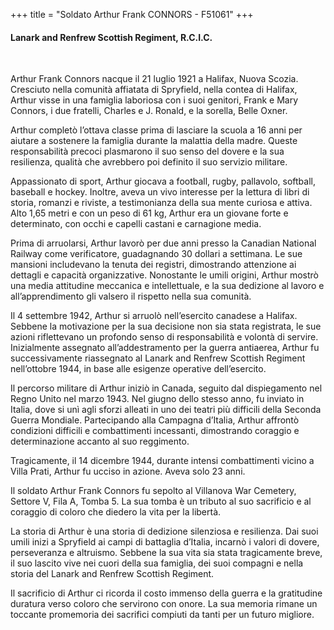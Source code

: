 +++
title = "Soldato Arthur Frank CONNORS - F51061"
+++

#### Lanark and Renfrew Scottish Regiment, R.C.I.C.
<br>


Arthur Frank Connors nacque il 21 luglio 1921 a Halifax, Nuova Scozia. Cresciuto nella comunità affiatata di Spryfield, nella contea di Halifax, Arthur visse in una famiglia laboriosa con i suoi genitori, Frank e Mary Connors, i due fratelli, Charles e J. Ronald, e la sorella, Belle Oxner.

Arthur completò l’ottava classe prima di lasciare la scuola a 16 anni per aiutare a sostenere la famiglia durante la malattia della madre. Queste responsabilità precoci plasmarono il suo senso del dovere e la sua resilienza, qualità che avrebbero poi definito il suo servizio militare.

Appassionato di sport, Arthur giocava a football, rugby, pallavolo, softball, baseball e hockey. Inoltre, aveva un vivo interesse per la lettura di libri di storia, romanzi e riviste, a testimonianza della sua mente curiosa e attiva.
Alto 1,65 metri e con un peso di 61 kg, Arthur era un giovane forte e determinato, con occhi e capelli castani e carnagione media.

Prima di arruolarsi, Arthur lavorò per due anni presso la Canadian National Railway come verificatore, guadagnando 30 dollari a settimana. Le sue mansioni includevano la tenuta dei registri, dimostrando attenzione ai dettagli e capacità organizzative. Nonostante le umili origini, Arthur mostrò una media attitudine meccanica e intellettuale, e la sua dedizione al lavoro e all’apprendimento gli valsero il rispetto nella sua comunità.

Il 4 settembre 1942, Arthur si arruolò nell’esercito canadese a Halifax. Sebbene la motivazione per la sua decisione non sia stata registrata, le sue azioni riflettevano un profondo senso di responsabilità e volontà di servire. Inizialmente assegnato all’addestramento per la guerra antiaerea, Arthur fu successivamente riassegnato al Lanark and Renfrew Scottish Regiment nell’ottobre 1944, in base alle esigenze operative dell’esercito.

Il percorso militare di Arthur iniziò in Canada, seguito dal dispiegamento nel Regno Unito nel marzo 1943.
Nel giugno dello stesso anno, fu inviato in Italia, dove si unì agli sforzi alleati in uno dei teatri più difficili della Seconda Guerra Mondiale. Partecipando alla Campagna d’Italia, Arthur affrontò condizioni difficili e combattimenti incessanti, dimostrando coraggio e determinazione accanto al suo reggimento.

Tragicamente, il 14 dicembre 1944, durante intensi combattimenti vicino a Villa Prati, Arthur fu ucciso in azione. Aveva solo 23 anni.

Il soldato Arthur Frank Connors fu sepolto al Villanova War Cemetery, Settore V, Fila A, Tomba 5. La sua tomba è un tributo al suo sacrificio e al coraggio di coloro che diedero la vita per la libertà.

La storia di Arthur è una storia di dedizione silenziosa e resilienza. Dai suoi umili inizi a Spryfield ai campi di battaglia d’Italia, incarnò i valori di dovere, perseveranza e altruismo. Sebbene la sua vita sia stata tragicamente breve, il suo lascito vive nei cuori della sua famiglia, dei suoi compagni e nella storia del Lanark and Renfrew Scottish Regiment.

Il sacrificio di Arthur ci ricorda il costo immenso della guerra e la gratitudine duratura verso coloro che servirono con onore.
La sua memoria rimane un toccante promemoria dei sacrifici compiuti da tanti per un futuro migliore.
